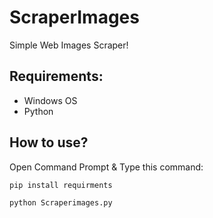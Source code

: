 # ScraperImages

Simple Web Images Scraper!

## Requirements:
- Windows OS
- Python

## How to use?
Open Command Prompt & Type this command:

`pip install requirments`

`python Scraperimages.py`
